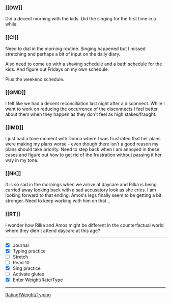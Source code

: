### [[DW]]
Did a decent morning with the kids. Did the singing for the first time in a while.

### [[CI]]
Need to dial in the morning routine. Singing happened but I missed stretching and perhaps a bit of input on the daily diary.

Also need to come up with a shaving schedule and a bath schedule for the kids. And figure out Fridays on my own schedule.

Plus the weekend schedule.

### [[GMD]]
I felt like we had a decent reconciliation last night after a disconnect. While I want to work on reducing the occurrence of the disconnects I feel better about them when they happen as they don't feel as high stakes/fraught.

### [[IMD]]
I just had a tone moment with Donna where I was frustrated that her plans were making my plans worse - even though there isn't a good reason my plans should take priority. Need to step back when I am annoyed in these cases and figure out how to get rid of the frustration without passing it her way in my tone.

### [[NK]]
It is so sad in the mornings when we arrive at daycare and Rilka is being carried away looking back with a sad accusatory look as she cries. I am looking forward to that ending. Amos's legs finally seem to be getting a bit stronger. Need to keep working with him on that...

### [[RT]]
I wonder how Rilka and Amos might be different in the counterfactual world where they didn't attend daycare at this age?

---
- [x] Journal
- [x] Typing practice
- [ ] Stretch
- [ ] Read 10
- [x] Sing practice
- [ ] Activate glutes
- [x] Enter Weight/Rate/Type
---

[Rating/Weight/Typing](https://docs.google.com/spreadsheets/d/1p6cinTqipnxyiSCgPBAWp2cAHA5q6P0NL58bNCxedCY/edit#gid=0)
